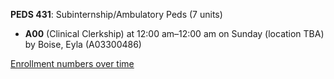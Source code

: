 **PEDS 431**: Subinternship/Ambulatory Peds (7 units)

- **A00** (Clinical Clerkship) at 12:00 am–12:00 am on Sunday (location TBA) by Boise, Eyla (A03300486)

[Enrollment numbers over time](./PEDS431.tsv)
